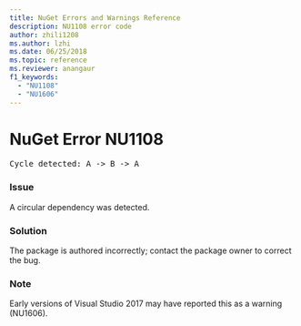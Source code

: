 ```yaml
---
title: NuGet Errors and Warnings Reference
description: NU1108 error code
author: zhili1208
ms.author: lzhi
ms.date: 06/25/2018
ms.topic: reference
ms.reviewer: anangaur
f1_keywords: 
  - "NU1108"
  - "NU1606"
---
```


# NuGet Error NU1108

<pre>Cycle detected: A -> B -> A</pre>

### Issue
A circular dependency was detected.

### Solution
The package is authored incorrectly; contact the package owner to correct the bug.

### Note
Early versions of Visual Studio 2017 may have reported this as a warning (NU1606).
